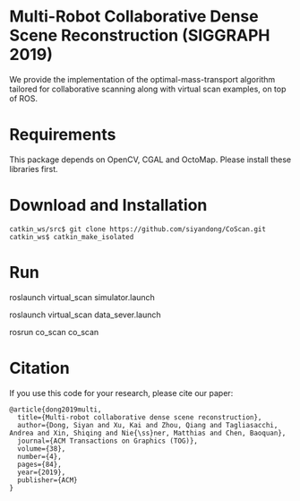# Multi-Robot Collaborative Dense Scene Reconstruction (SIGGRAPH 2019)
We provide the implementation of the optimal-mass-transport algorithm tailored for collaborative scanning along with virtual scan examples, on top of ROS.

# Requirements
This package depends on OpenCV, CGAL and OctoMap. Please install these libraries first.

# Download and Installation
```
catkin_ws/src$ git clone https://github.com/siyandong/CoScan.git
catkin_ws$ catkin_make_isolated
```

# Run
roslaunch virtual_scan simulator.launch

roslaunch virtual_scan data_sever.launch

rosrun co_scan co_scan

# Citation
If you use this code for your research, please cite our paper:
```
@article{dong2019multi,
  title={Multi-robot collaborative dense scene reconstruction},
  author={Dong, Siyan and Xu, Kai and Zhou, Qiang and Tagliasacchi, Andrea and Xin, Shiqing and Nie{\ss}ner, Matthias and Chen, Baoquan},
  journal={ACM Transactions on Graphics (TOG)},
  volume={38},
  number={4},
  pages={84},
  year={2019},
  publisher={ACM}
}
```
